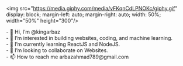 <img src="https://media.giphy.com/media/vFKqnCdLPNOKc/giphy.gif" display: block;
  margin-left: auto;
  margin-right: auto;
  width: 50%; width="50%" height="300"/>
<p>- 👋 Hi, I’m @kingarbaz<br>
- 👀 I’m interested in building websites, coding, and machine learning.<br>
- 🌱 I’m currently learning ReactJS and NodeJS.<br>
- 💞️ I’m looking to collaborate on Websites.<br>
- 📫 How to reach me arbazahmad789@gmail.com<br>
</p>
<!---
kingarbaz/kingarbaz is a ✨ special ✨ repository because its `README.md` (this file) appears on your GitHub profile.
You can click the Preview link to take a look at your changes.
--->

